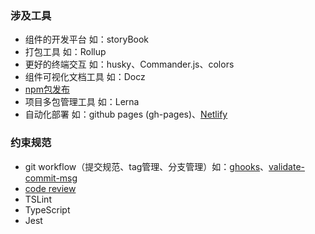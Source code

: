 <!--
 * @Author: your name
 * @Date: 2021-03-26 10:58:09
 * @LastEditTime: 2021-04-08 09:20:32
 * @LastEditors: Please set LastEditors
 * @Description: In User Settings Edit
 * @FilePath: /technology-stack/组件库搭建/index.md
-->
### 涉及工具
- 组件的开发平台 如：storyBook
- 打包工具 如：Rollup
- 更好的终端交互 如：husky、Commander.js、colors
- 组件可视化文档工具 如：Docz
- [npm包发布](../构建工具/npm/README.md)
- 项目多包管理工具 如：Lerna
- 自动化部署 如：github pages (gh-pages)、[Netlify](https://juejin.cn/post/6844903752890073095#heading-6)

### 约束规范
- git workflow（提交规范、tag管理、分支管理）如：[ghooks]()、[validate-commit-msg](http://www.ruanyifeng.com/blog/2016/01/commit_message_change_log.html)
- [code review](./CodeReview.pdf) 
- TSLint
- TypeScript
- Jest
